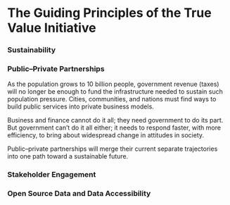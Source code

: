# The Guiding Principles of the True Value Initiative

### Sustainability

### Public–Private Partnerships

As the population grows to 10 billion people, government revenue (taxes) will no longer be enough to fund the infrastructure needed to sustain such population pressure. Cities, communities, and nations must find ways to build public services into private business models. 

Business and finance cannot do it all; they need government to do its part. But government can’t do it all either; it needs to respond faster, with more efficiency, to bring about widespread change in attitudes in society.

Public–private partnerships will merge their current separate trajectories into one path toward a sustainable future.

### Stakeholder Engagement


### Open Source Data and Data Accessibility

